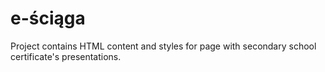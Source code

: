 # e-ściąga

Project contains HTML content and styles for page with secondary school certificate's presentations.